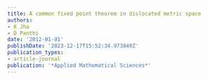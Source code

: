 ```yaml
---
title: A common fixed point theorem in dislocated metric space
authors:
- K Jha
- D Panthi
date: '2012-01-01'
publishDate: '2023-12-17T15:52:34.973840Z'
publication_types:
- article-journal
publication: '*Applied Mathematical Sciences*'
---
```

